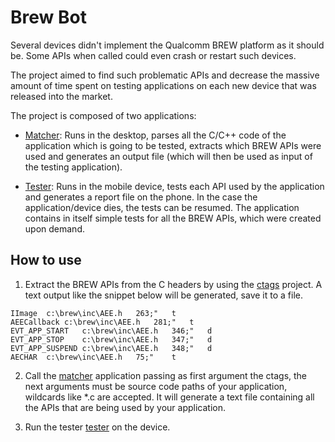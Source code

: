# Brew Bot

Several devices didn't implement the Qualcomm BREW platform as it should be. Some APIs when called could even crash or restart such devices.

The project aimed to find such problematic APIs and decrease the massive amount of time spent on testing applications on each new device that was released into the market.

The project is composed of two applications:

- [Matcher](matcher): Runs in the desktop, parses all the C/C++ code of the application which is going to be tested, extracts which BREW APIs were used and generates an output file (which will then be used as input of the testing application).

- [Tester](tester): Runs in the mobile device, tests each API used by the application and generates a report file on the phone. In the case the application/device dies, the tests can be resumed. The application contains in itself simple tests for all the BREW APIs, which were created upon demand.


## How to use
1. Extract the BREW APIs from the C headers by using the [ctags](https://github.com/universal-ctags/ctags) project. A text output like the snippet below will be generated, save it to a file.  
```
IImage	c:\brew\inc\AEE.h	263;"	t
AEECallback	c:\brew\inc\AEE.h	281;"	t
EVT_APP_START	c:\brew\inc\AEE.h	346;"	d
EVT_APP_STOP	c:\brew\inc\AEE.h	347;"	d
EVT_APP_SUSPEND	c:\brew\inc\AEE.h	348;"	d
AECHAR	c:\brew\inc\AEE.h	75;"	t
```

2. Call the [matcher](matcher) application passing as first argument the ctags, the next arguments must be source code paths of your application, wildcards like *.c are accepted. It will generate a text file containing all the APIs that are being used by your application.

3. Run the tester [tester](tester) on the device.

